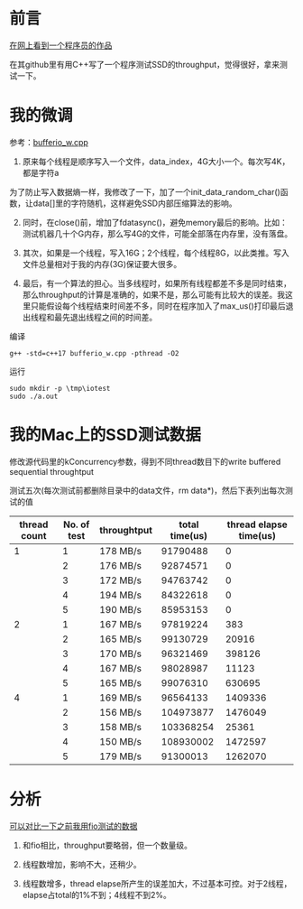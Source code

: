 # 前言

[在网上看到一个程序员的作品](https://zhuanlan.zhihu.com/p/178670421)

在其github里有用C++写了一个程序测试SSD的throughput，觉得很好，拿来测试一下。

# 我的微调

参考：[bufferio_w.cpp](bufferio_w.cpp)

1. 原来每个线程是顺序写入一个文件，data_index，4G大小一个。每次写4K，都是字符a

为了防止写入数据熵一样，我修改了一下，加了一个init_data_random_char()函数，让data[]里的字符随机，这样避免SSD内部压缩算法的影响。

2. 同时，在close()前，增加了fdatasync()，避免memory最后的影响。比如：测试机器几十个G内存，那么写4G的文件，可能全部落在内存里，没有落盘。

3. 其次，如果是一个线程，写入16G；2个线程，每个线程8G，以此类推。写入文件总量相对于我的内存(3G)保证要大很多。

4. 最后，有一个算法的担心。当多线程时，如果所有线程都差不多是同时结束，那么throughput的计算是准确的，如果不是，那么可能有比较大的误差。我这里只能假设每个线程结束时间差不多，同时在程序加入了max_us()打印最后退出线程和最先退出线程之间的时间差。

编译
```
g++ -std=c++17 bufferio_w.cpp -pthread -O2
```

运行
```
sudo mkdir -p \tmp\iotest
sudo ./a.out
```

# 我的Mac上的SSD测试数据

修改源代码里的kConcurrency参数，得到不同thread数目下的write buffered sequential throughtput

测试五次(每次测试前都删除目录中的data文件，rm data*)，然后下表列出每次测试的值

| thread count | No. of test | throughtput | total time(us) | thread elapse time(us) |
| -- | -- | -- | -- | -- |
| 1 | 1 | 178 MB/s | 91790488 | 0 |
|   | 2 | 176 MB/s | 92874571 | 0 |
|   | 3 | 172 MB/s | 94763742 | 0 |
|   | 4 | 194 MB/s | 84322618 | 0 |
|   | 5 | 190 MB/s | 85953153 | 0 |
| 2 | 1 | 167 MB/s | 97819224 | 383 |
|   | 2 | 165 MB/s | 99130729 | 20916 |
|   | 3 | 170 MB/s | 96321469 | 398126 |
|   | 4 | 167 MB/s | 98028987 | 11123 |
|   | 5 | 165 MB/s | 99076310 | 630695 |
| 4 | 1 | 169 MB/s | 96564133 | 1409336 |
|   | 2 | 156 MB/s | 104973877 | 1476049 |
|   | 3 | 158 MB/s | 103368254 | 25361 |
|   | 4 | 150 MB/s | 108930002 | 1472597 |
|   | 5 | 179 MB/s | 91300013 | 1262070 |

# 分析

[可以对比一下之前我用fio测试的数据](scenario.md)

1. 和fio相比，throughput要略弱，但一个数量级。

2. 线程数增加，影响不大，还稍少。

3. 线程数增多，thread elapse所产生的误差加大，不过基本可控。对于2线程，elapse占total的1%不到；4线程不到2%。